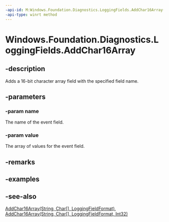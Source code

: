 ```yaml
---
-api-id: M:Windows.Foundation.Diagnostics.LoggingFields.AddChar16Array(System.String,System.Char[])
-api-type: winrt method
---
```


<!-- Method syntax
public void AddChar16Array(System.String name, System.Char[] value)
-->

# Windows.Foundation.Diagnostics.LoggingFields.AddChar16Array

## -description
Adds a 16-bit character array field with the specified field name.

## -parameters
### -param name
The name of the event field.

### -param value
The array of values for the event field.

## -remarks

## -examples

## -see-also
[AddChar16Array(String, Char\[\], LoggingFieldFormat)](loggingfields_addchar16array_695395748.md), [AddChar16Array(String, Char\[\], LoggingFieldFormat, Int32)](loggingfields_addchar16array_213049244.md)